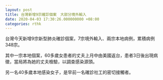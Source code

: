 ```yaml
---
layout: post
title: 台灣新增9宗確診個案　大部分境外輸入
date: 2020-04-03 17:30:26.000000000 +08:00
categories: rthk
---
```


台灣今天新增9宗新型肺炎確診個案，7宗境外輸入、兩宗本地病例，累積病例348宗。

其中一宗本地個案，60多歲女患者的丈夫上月中由美國返台，患者3日後出現病徵，當局將為她的丈夫檢驗，以調查感染源頭。

另一名40多歲本地感染女子，是早前一名確診社工的密切接觸者。
